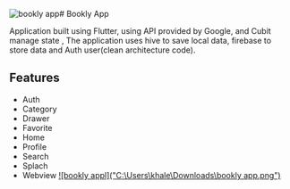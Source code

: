 ![bookly app](https://github.com/khaled-dreat/Bookly_app/assets/55575711/7311f3b5-f33f-432b-9a26-dae57b39e871)# Bookly App

Application built using Flutter, using API provided by Google, and Cubit manage state , The application uses hive to save local data, firebase to store data and Auth user(clean architecture code).
## Features
- Auth
- Category
- Drawer
- Favorite
- Home
- Profile
- Search
- Splach
- Webview
[![bookly appl]("C:\Users\khale\Downloads\bookly app.png")](https://www.youtube.com/watch?v=abc123)
